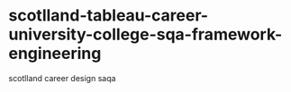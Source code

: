 # scotlland-tableau-career-university-college-sqa-framework-engineering
scotlland career design  saqa  
